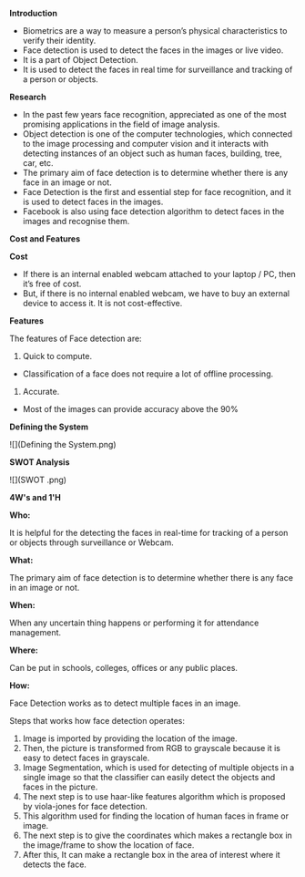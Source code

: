 ﻿**Introduction**

- Biometrics are a way to measure a person’s physical characteristics to verify their identity.
- Face detection is used to detect the faces in the images or live video.
- It is a part of Object Detection.
- It is used to detect the faces in real time for surveillance and tracking of a person or objects.

**Research**

- In the past few years face recognition, appreciated as one of the most promising applications in the field of image analysis. 
- Object detection is one of the computer technologies, which connected to the image processing and computer vision and it interacts with detecting instances of an object such as human faces, building, tree, car, etc. 
- The primary aim of face detection is to determine whether there is any face in an image or not.
- Face Detection is the first and essential step for face recognition, and it is used to detect faces in the images.
- Facebook is also using face detection algorithm to detect faces in the images and recognise them.

**Cost and Features**

**Cost**

- If there is an internal enabled webcam attached to your laptop / PC, then it’s free of cost.
- But, if there is no internal enabled webcam, we have to buy an external device to access it. It is not cost-effective.

**Features**

The features of Face detection are:

1. Quick to compute.
- Classification of a face does not require a lot of offline processing.
1. Accurate.
- Most of the images can provide accuracy above the 90%


**Defining the System**

![](Defining the System.png)

**SWOT Analysis**


![](SWOT .png)



**4W's and 1'H**

**Who:**

It is helpful for the detecting the faces in real-time for tracking of a person or objects through surveillance or Webcam.

**What:**

The primary aim of face detection is to determine whether there is any face in an image or not.

**When:**

When any uncertain thing happens or performing it for attendance management.

**Where:**

Can be put in schools, colleges, offices or any public places.

**How:**

Face Detection works as to detect multiple faces in an image. 

Steps that works how face detection operates:

1. Image is imported by providing the location of the image.
1. Then, the picture is transformed from RGB to grayscale because it is easy to detect faces in grayscale.
1. Image Segmentation, which is used for detecting of multiple objects in a single image so that the classifier can easily detect the objects and faces in the picture.
1. The next step is to use haar-like features algorithm which is proposed by viola-jones for face detection.
1. This algorithm used for finding the location of human faces in frame or image.
1. The next step is to give the coordinates which makes a rectangle box in the image/frame to show the location of face.
1. After this, It can make a rectangle box in the area of interest where it detects the face.

